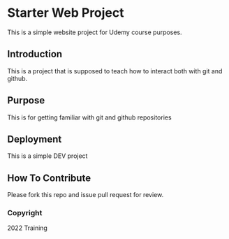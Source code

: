 # Starter Web Project
This is a simple website project for Udemy course purposes.

## Introduction
This is a project that is supposed to teach how to interact both with git and github.

## Purpose
This is for getting familiar with git and github repositories

## Deployment
This is a simple DEV project

## How To Contribute
Please fork this repo and issue pull request for review.

### Copyright

2022 Training